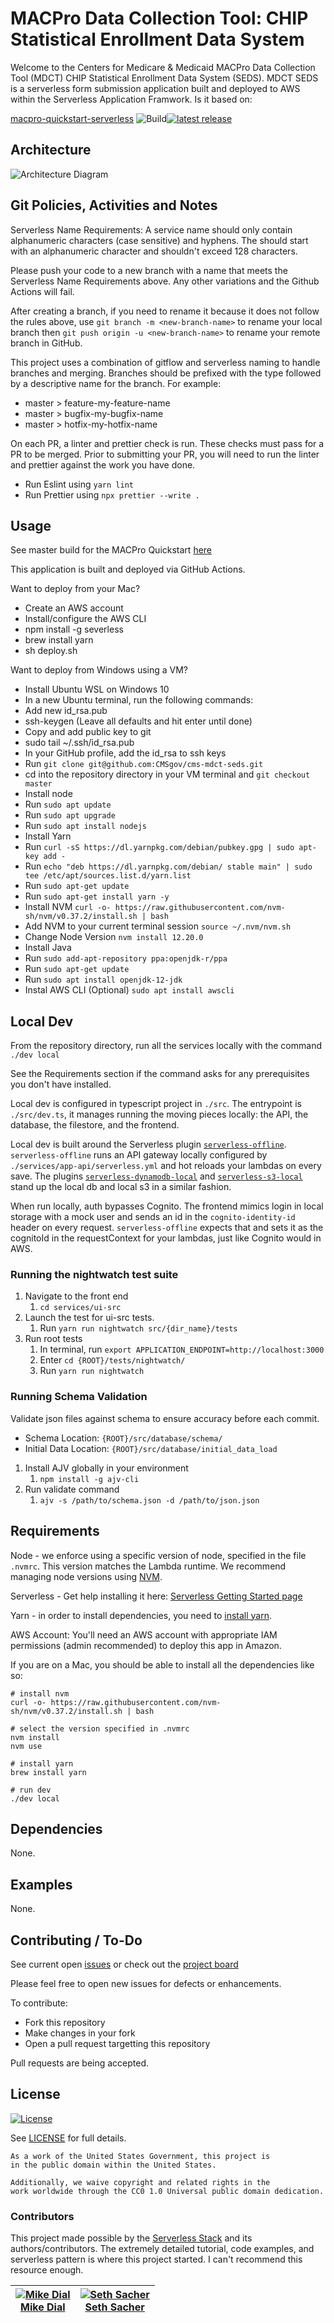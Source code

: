 # MACPro Data Collection Tool: CHIP Statistical Enrollment Data System

Welcome to the Centers for Medicare & Medicaid MACPro Data Collection Tool (MDCT) CHIP Statistical Enrollment Data System (SEDS). MDCT SEDS is a serverless form submission application built and deployed to AWS within the Serverless Application Framwork. Is it based on:

[macpro-quickstart-serverless](https://github.com/CMSgov/macpro-quickstart-serverless) ![Build](https://github.com/CMSgov/macpro-quickstart-serverless/workflows/Build/badge.svg?branch=master)[![latest release](https://img.shields.io/github/release/cmsgov/macpro-quickstart-serverless.svg)](https://github.com/cmsgov/macpro-quickstart-serverless/releases/latest)

## Architecture

![Architecture Diagram](./.images/architecture.png?raw=true)

## Git Policies, Activities and Notes

Serverless Name Requirements: A service name should only contain alphanumeric characters (case sensitive) and hyphens. The should start with an alphanumeric character and shouldn't exceed 128 characters.

Please push your code to a new branch with a name that meets the Serverless Name Requirements above. Any other variations and the Github Actions will fail.

After creating a branch, if you need to rename it because it does not follow the rules above, use `git branch -m <new-branch-name>` to rename your local branch then `git push origin -u <new-branch-name>` to rename your remote branch in GitHub.

This project uses a combination of gitflow and serverless naming to handle branches and merging. Branches should be prefixed with the type followed by a descriptive name for the branch. For example:

- master > feature-my-feature-name
- master > bugfix-my-bugfix-name
- master > hotfix-my-hotfix-name

On each PR, a linter and prettier check is run. These checks must pass for a PR to be merged. Prior to submitting your PR, you will need to run the linter and prettier against the work you have done.

- Run Eslint using `yarn lint`
- Run Prettier using `npx prettier --write .`

## Usage

See master build for the MACPro Quickstart [here](https://github.com/CMSgov/macpro-quickstart-serverless/actions?query=branch%3Amaster)

This application is built and deployed via GitHub Actions.

Want to deploy from your Mac?

- Create an AWS account
- Install/configure the AWS CLI
- npm install -g severless
- brew install yarn
- sh deploy.sh

Want to deploy from Windows using a VM?

- Install Ubuntu WSL on Windows 10
- In a new Ubuntu terminal, run the following commands:
- Add new id_rsa.pub
- ssh-keygen (Leave all defaults and hit enter until done)
- Copy and add public key to git
- sudo tail ~/.ssh/id_rsa.pub
- In your GitHub profile, add the id_rsa to ssh keys
- Run `git clone git@github.com:CMSgov/cms-mdct-seds.git`
- cd into the repository directory in your VM terminal and `git checkout master`
- Install node
- Run `sudo apt update`
- Run `sudo apt upgrade`
- Run `sudo apt install nodejs`
- Install Yarn
- Run `curl -sS https://dl.yarnpkg.com/debian/pubkey.gpg | sudo apt-key add -`
- Run `echo "deb https://dl.yarnpkg.com/debian/ stable main" | sudo tee /etc/apt/sources.list.d/yarn.list`
- Run `sudo apt-get update`
- Run `sudo apt-get install yarn -y`
- Install NVM `curl -o- https://raw.githubusercontent.com/nvm-sh/nvm/v0.37.2/install.sh | bash`
- Add NVM to your current terminal session `source ~/.nvm/nvm.sh`
- Change Node Version `nvm install 12.20.0`
- Install Java
- Run `sudo add-apt-repository ppa:openjdk-r/ppa`
- Run `sudo apt-get update`
- Run `sudo apt install openjdk-12-jdk`
- Instal AWS CLI (Optional) `sudo apt install awscli`

## Local Dev

From the repository directory, run all the services locally with the command `./dev local`

See the Requirements section if the command asks for any prerequisites you don't have installed.

Local dev is configured in typescript project in `./src`. The entrypoint is `./src/dev.ts`, it manages running the moving pieces locally: the API, the database, the filestore, and the frontend.

Local dev is built around the Serverless plugin [`serverless-offline`](https://github.com/dherault/serverless-offline). `serverless-offline` runs an API gateway locally configured by `./services/app-api/serverless.yml` and hot reloads your lambdas on every save. The plugins [`serverless-dynamodb-local`](https://github.com/99x/serverless-dynamodb-local) and [`serverless-s3-local`](https://github.com/ar90n/serverless-s3-local) stand up the local db and local s3 in a similar fashion.

When run locally, auth bypasses Cognito. The frontend mimics login in local storage with a mock user and sends an id in the `cognito-identity-id` header on every request. `serverless-offline` expects that and sets it as the cognitoId in the requestContext for your lambdas, just like Cognito would in AWS.

### Running the nightwatch test suite

1. Navigate to the front end
   1. `cd services/ui-src`
2. Launch the test for ui-src tests.
   1. Run `yarn run nightwatch src/{dir_name}/tests`
3. Run root tests
   1. In terminal, run `export APPLICATION_ENDPOINT=http://localhost:3000`
   2. Enter `cd {ROOT}/tests/nightwatch/`
   3. Run `yarn run nightwatch`

### Running Schema Validation
Validate json files against schema to ensure accuracy before each commit.
- Schema Location: `{ROOT}/src/database/schema/`
- Initial Data Location: `{ROOT}/src/database/initial_data_load`

1. Install AJV globally in your environment
   1. `npm install -g ajv-cli`
2. Run validate command
   1. `ajv -s /path/to/schema.json -d /path/to/json.json`

## Requirements

Node - we enforce using a specific version of node, specified in the file `.nvmrc`. This version matches the Lambda runtime. We recommend managing node versions using [NVM](https://github.com/nvm-sh/nvm#installing-and-updating).

Serverless - Get help installing it here: [Serverless Getting Started page](https://www.serverless.com/framework/docs/providers/aws/guide/installation/)

Yarn - in order to install dependencies, you need to [install yarn](https://classic.yarnpkg.com/en/docs/install/).

AWS Account: You'll need an AWS account with appropriate IAM permissions (admin recommended) to deploy this app in Amazon.

If you are on a Mac, you should be able to install all the dependencies like so:

```
# install nvm
curl -o- https://raw.githubusercontent.com/nvm-sh/nvm/v0.37.2/install.sh | bash

# select the version specified in .nvmrc
nvm install
nvm use

# install yarn
brew install yarn

# run dev
./dev local
```

## Dependencies

None.

## Examples

None.

## Contributing / To-Do

See current open [issues](https://github.com/mdial89f/quickstart-serverless/issues) or check out the [project board](https://github.com/mdial89f/quickstart-serverless/projects/1)

Please feel free to open new issues for defects or enhancements.

To contribute:

- Fork this repository
- Make changes in your fork
- Open a pull request targetting this repository

Pull requests are being accepted.

## License

[![License](https://img.shields.io/badge/License-CC0--1.0--Universal-blue.svg)](https://creativecommons.org/publicdomain/zero/1.0/legalcode)

See [LICENSE](LICENSE.md) for full details.

```text
As a work of the United States Government, this project is
in the public domain within the United States.

Additionally, we waive copyright and related rights in the
work worldwide through the CC0 1.0 Universal public domain dedication.
```

### Contributors

This project made possible by the [Serverless Stack](https://serverless-stack.com/) and its authors/contributors. The extremely detailed tutorial, code examples, and serverless pattern is where this project started. I can't recommend this resource enough.

| [![Mike Dial][dial_avatar]][dial_homepage]<br/>[Mike Dial][dial_homepage] | [![Seth Sacher][sacher_avatar]][sacher_homepage]<br/>[Seth Sacher][sacher_homepage] |
| ------------------------------------------------------------------------- | ----------------------------------------------------------------------------------- |

[dial_homepage]: https://github.com/mdial89f
[dial_avatar]: https://avatars.githubusercontent.com/mdial89f?size=150
[sacher_homepage]: https://github.com/sethsacher
[sacher_avatar]: https://avatars.githubusercontent.com/sethsacher?size=150
